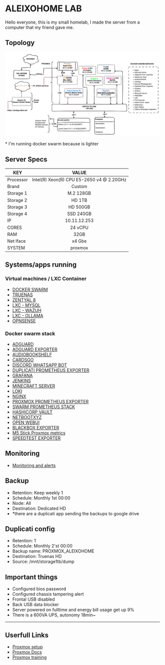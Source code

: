 # ALEIXOHOME LAB

Hello everyone, this is my small homelab, I made the server from a computer that my friend gave me.

## Topology

[![topology](static/images/homelab.jpg)]()

\* I'm running docker swarm because is lighter

## Server Specs
| KEY | VALUE |
|--------|:-----------:|
| Processor | Intel(R) Xeon(R) CPU E5-2650 v4 @ 2.20GHz  |
| Brand | Custom |
| Storage 1 | M.2 128GB |
| Storage 2 | HD 1TB |
| Storage 3 | HD 500GB |
| Storage 4 | SSD 240GB |
| IP | 10.11.12.253 |
| CORES | 24 vCPU  |
| RAM | 32GB |
| Net Iface | x4 Gbe |
| SYSTEM | proxmox |


## Systems/apps running
### Virtual machines / LXC Container
- [DOCKER SWARM](proxmox-vms/fedora-server/)
- [TRUENAS](proxmox-vms/trueNAS/)
- [ZENTYAL 8](proxmox-vms/zentyal-server/)
- [LXC - MYSQL](proxmox-vms/lxc-mysql/)
- [LXC - WAZUH](proxmox-vms/lxc-wazuh/)
- [LXC - OLLAMA](proxmox-vms/lxc-ollama/)
- [OPNSENSE](proxmox-vms/opnsense/)
### Docker swarm stack
- [ADGUARD](proxmox-vms/fedora-server/swarm/adguard/)
- [ADGUARD EXPORTER](proxmox-vms/fedora-server/swarm/adguard-exporter/)
- [AUDIOBOOKSHELF](proxmox-vms/fedora-server/swarm/audiobookshelf/)
- [CARDSGO](proxmox-vms/fedora-server/swarm/cardsgo/)
- [DISCORD WHATSAPP BOT](proxmox-vms/fedora-server/swarm/discord_whatsapp/)
- [DUPLICATI PROMETHEUS EXPORTER](proxmox-vms/fedora-server/swarm/duplicati-prom-exporter/)
- [GRAFANA](proxmox-vms/fedora-server/swarm/grafana/)
- [JENKINS](proxmox-vms/fedora-server/swarm/jenkins/)
- [MINECRAFT SERVER](proxmox-vms/fedora-server/swarm/minecraft-server/)
- [LOKI](proxmox-vms/fedora-server/swarm/loki/)
- [NGINX](proxmox-vms/fedora-server/swarm/nginx/)
- [PROXMOX PROMETHEUS EXPORTER](proxmox-vms/fedora-server/swarm/pve-exporter/)
- [SWARM PROMETHEUS STACK](proxmox-vms/fedora-server/swarm/swarm-prom-stack/)
- [HASHICORP VAULT](proxmox-vms/fedora-server/swarm/vault/)
- [NETBOOTXYZ](proxmox-vms/fedora-server/swarm/netbootxyz/)
- [OPEN WEBUI](proxmox-vms/fedora-server/swarm/open-webui/)
- [BLACKBOX EXPORTER](proxmox-vms/fedora-server/swarm/blackbox_exporter)
- [M5 Stick Proxmox metrics](proxmox-vms/fedora-server/swarm/m5-stick-proxmox-metrics)
- [SPEEDTEST EXPORTER](proxmox-vms/fedora-server/swarm/speedtest-exporter)


## Monitoring
- [Monitoring and alerts](monitoring/)

## Backup
- Retention: Keep weekly 1
- Schedule: Monthly 1st 00:00
- Node: All
- Destination: Dedicated HD
- *there are a duplicati app sending the backups to google drive

## Duplicati config
- Retention: 1
- Schedule: Monthly 2'st 00:00
- Backup name: PROXMOX_ALEIXOHOME
- Destination: Truenas HD
- Source: /mnt/storage1tb/dump

## Important things
- Configured bios password
- Configured chassis tampering alert
- Frontal USB disabled
- Back USB data blocker
- Server powered on fulltime and energy bill usage get up 9%
- There is a 600VA UPS, autonomy 18min~ 

<hr>

## Userfull Links
- [Proxmox setup](https://www.proxmox.com/en/proxmox-ve/get-started)
- [Proxmox Docs](https://www.proxmox.com/en/downloads/category/documentation-pve)
- [Proxmox training](https://www.proxmox.com/en/training)
